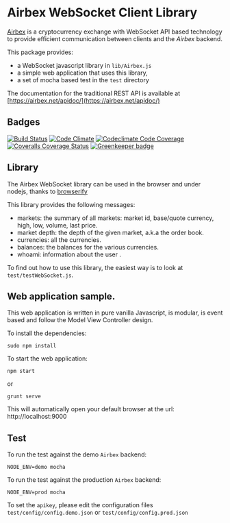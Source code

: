 
# Airbex WebSocket Client Library

[Airbex](https://airbex.net) is a cryptocurrency exchange with WebSocket API based technology to provide efficient communication between clients and the *Airbex* backend.

This package provides:
* a WebSocket javascript library in `lib/Airbex.js`
* a simple web application that uses this library,
* a set of mocha based test in the `test` directory

The documentation for the traditional REST API is available at [https://airbex.net/apidoc/](https://airbex.net/apidoc/)


## Badges

[![Build Status](https://travis-ci.org/FredericHeem/airbex-client.svg?branch=master)](https://travis-ci.org/FredericHeem/airbex-client)  [![Code Climate](https://codeclimate.com/github/FredericHeem/airbex-client/badges/gpa.svg)](https://codeclimate.com/github/FredericHeem/airbex-client)  [![Codeclimate Code Coverage](https://codeclimate.com/github/FredericHeem/airbex-client/badges/coverage.svg)](https://codeclimate.com/github/FredericHeem/airbex-client)  [![Coveralls Coverage Status](https://coveralls.io/repos/FredericHeem/airbex-client/badge.png?branch=master)](https://coveralls.io/r/FredericHeem/airbex-client?branch=master) [![Greenkeeper badge](https://badges.greenkeeper.io/FredericHeem/airbex-client.svg)](https://greenkeeper.io/)


## Library

The Airbex WebSocket library can be used in the browser and under nodejs, thanks to [browserify](https://github.com/substack/node-browserify)

This library provides the following messages:

* markets: the summary of all markets: market id, base/quote currency, high, low, volume, last price.
* market depth: the depth of the given market, a.k.a the order book.
* currencies: all the currencies.
* balances: the balances for the various currencies.
* whoami: information about the user .

To find out how to use this library, the easiest way is to look at `test/testWebSocket.js`.

## Web application sample.

This web application is written in pure vanilla Javascript, is modular, is event based and follow the Model View Controller design.

To install the dependencies:

```
sudo npm install
```


To start the web application:

```
npm start
```

or 

```
grunt serve
```

This will automatically open your default browser at the url: http://localhost:9000

## Test

To run the test against the demo `Airbex` backend:
```
NODE_ENV=demo mocha
```

To run the test against the production `Airbex` backend:
```
NODE_ENV=prod mocha
```

To set the `apikey`, please edit the configuration files `test/config/config.demo.json` or `test/config/config.prod.json`